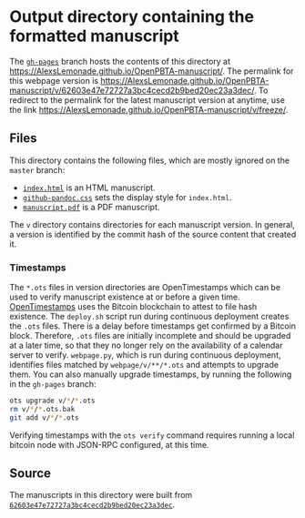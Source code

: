 # Output directory containing the formatted manuscript

The [`gh-pages`](https://github.com/AlexsLemonade/OpenPBTA-manuscript/tree/gh-pages) branch hosts the contents of this directory at https://AlexsLemonade.github.io/OpenPBTA-manuscript/.
The permalink for this webpage version is https://AlexsLemonade.github.io/OpenPBTA-manuscript/v/62603e47e72727a3bc4cecd2b9bed20ec23a3dec/.
To redirect to the permalink for the latest manuscript version at anytime, use the link https://AlexsLemonade.github.io/OpenPBTA-manuscript/v/freeze/.

## Files

This directory contains the following files, which are mostly ignored on the `master` branch:

+ [`index.html`](index.html) is an HTML manuscript.
+ [`github-pandoc.css`](github-pandoc.css) sets the display style for `index.html`.
+ [`manuscript.pdf`](manuscript.pdf) is a PDF manuscript.

The `v` directory contains directories for each manuscript version.
In general, a version is identified by the commit hash of the source content that created it.

### Timestamps

The `*.ots` files in version directories are OpenTimestamps which can be used to verify manuscript existence at or before a given time.
[OpenTimestamps](https://opentimestamps.org/) uses the Bitcoin blockchain to attest to file hash existence.
The `deploy.sh` script run during continuous deployment creates the `.ots` files.
There is a delay before timestamps get confirmed by a Bitcoin block.
Therefore, `.ots` files are initially incomplete and should be upgraded at a later time, so that they no longer rely on the availability of a calendar server to verify.
`webpage.py`, which is run during continuous deployment, identifies files matched by `webpage/v/**/*.ots` and attempts to upgrade them.
You can also manually upgrade timestamps, by running the following in the `gh-pages` branch:

```sh
ots upgrade v/*/*.ots
rm v/*/*.ots.bak
git add v/*/*.ots
```

Verifying timestamps with the `ots verify` command requires running a local bitcoin node with JSON-RPC configured, at this time.

## Source

The manuscripts in this directory were built from
[`62603e47e72727a3bc4cecd2b9bed20ec23a3dec`](https://github.com/AlexsLemonade/OpenPBTA-manuscript/commit/62603e47e72727a3bc4cecd2b9bed20ec23a3dec).
